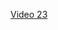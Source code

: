 [Video 23](https://egghead.io/lessons/javascript-redux-extracting-container-components-visibletodolist-addtodo)